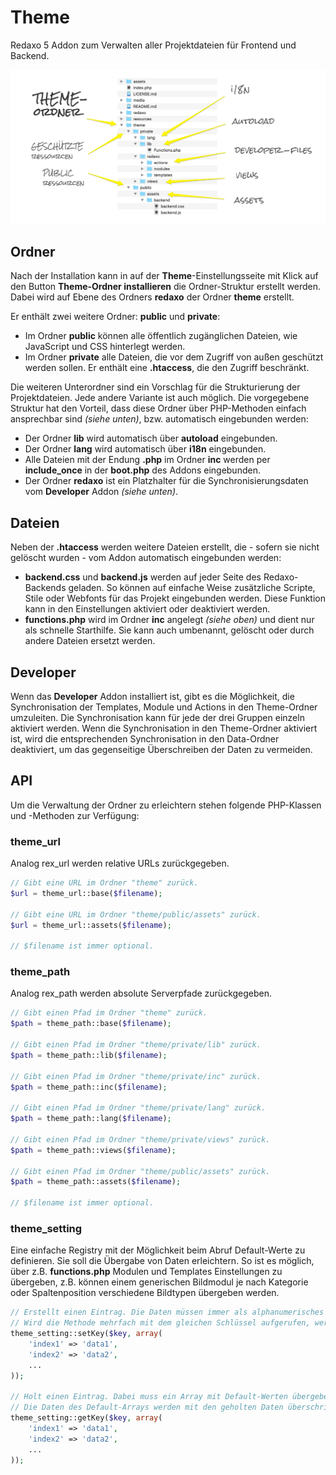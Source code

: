 # Theme

Redaxo 5 Addon zum Verwalten aller Projektdateien für Frontend und Backend.

![Screenshot](https://raw.githubusercontent.com/FriendsOfREDAXO/theme/assets/theme.png)

## Ordner
Nach der Installation kann in auf der __Theme__-Einstellungsseite mit Klick auf den Button __Theme-Ordner installieren__ die Ordner-Struktur erstellt werden. Dabei wird auf Ebene des Ordners __redaxo__ der Ordner __theme__ erstellt.

Er enthält zwei weitere Ordner: __public__ und __private__: 
* Im Ordner __public__ können alle öffentlich zugänglichen Dateien, wie JavaScript und CSS hinterlegt werden. 
* Im Ordner __private__ alle Dateien, die vor dem Zugriff von außen geschützt werden sollen. Er enthält eine __.htaccess__, die den Zugriff beschränkt.

Die weiteren Unterordner sind ein Vorschlag für die Strukturierung der Projektdateien. Jede andere Variante ist auch möglich. 
Die vorgegebene Struktur hat den Vorteil, dass diese Ordner über PHP-Methoden einfach ansprechbar sind *(siehe unten)*, bzw. automatisch eingebunden werden:
* Der Ordner __lib__ wird automatisch über __autoload__ eingebunden.
* Der Ordner __lang__ wird automatisch über __i18n__ eingebunden.
* Alle Dateien mit der Endung __.php__ im Ordner __inc__ werden per __include_once__ in der __boot.php__ des Addons eingebunden.
* Der Ordner __redaxo__ ist ein Platzhalter für die Synchronisierungsdaten vom __Developer__ Addon *(siehe unten)*.

## Dateien
Neben der __.htaccess__ werden weitere Dateien erstellt, die - sofern sie nicht gelöscht wurden - vom Addon automatisch eingebunden werden:
* __backend.css__ und __backend.js__ werden auf jeder Seite des Redaxo-Backends geladen. So können auf einfache Weise zusätzliche Scripte, Stile oder Webfonts für das Projekt eingebunden werden. Diese Funktion kann in den Einstellungen aktiviert oder deaktiviert werden.
* __functions.php__ wird im Ordner __inc__ angelegt *(siehe oben)* und dient nur als schnelle Starthilfe. Sie kann auch umbenannt, gelöscht oder durch andere Dateien ersetzt werden.

## Developer
Wenn das  __Developer__ Addon installiert ist, gibt es die Möglichkeit, die Synchronisation der Templates, Module und Actions in den Theme-Ordner umzuleiten. Die Synchronisation kann für jede der drei Gruppen einzeln aktiviert werden.
Wenn die Synchronisation in den Theme-Ordner aktiviert ist, wird die entsprechenden Synchronisation in den Data-Ordner deaktiviert, um das gegenseitige Überschreiben der Daten zu vermeiden. 

## API
Um die Verwaltung der Ordner zu erleichtern stehen folgende PHP-Klassen und -Methoden zur Verfügung:

### theme_url
Analog rex_url werden relative URLs zurückgegeben.

```php
// Gibt eine URL im Ordner "theme" zurück. 
$url = theme_url::base($filename);

// Gibt eine URL im Ordner "theme/public/assets" zurück.
$url = theme_url::assets($filename);

// $filename ist immer optional.
```

### theme_path
Analog rex_path werden absolute Serverpfade zurückgegeben.

```php
// Gibt einen Pfad im Ordner "theme" zurück.
$path = theme_path::base($filename);

// Gibt einen Pfad im Ordner "theme/private/lib" zurück.
$path = theme_path::lib($filename);

// Gibt einen Pfad im Ordner "theme/private/inc" zurück.
$path = theme_path::inc($filename);

// Gibt einen Pfad im Ordner "theme/private/lang" zurück.
$path = theme_path::lang($filename);

// Gibt einen Pfad im Ordner "theme/private/views" zurück.
$path = theme_path::views($filename);

// Gibt einen Pfad im Ordner "theme/public/assets" zurück.
$path = theme_path::assets($filename);

// $filename ist immer optional.
```

### theme_setting
Eine einfache Registry mit der Möglichkeit beim Abruf Default-Werte zu definieren. Sie soll die Übergabe von Daten erleichtern. 
So ist es möglich, über z.B. __functions.php__ Modulen und Templates Einstellungen zu übergeben, z.B. können einem generischen Bildmodul je nach Kategorie oder Spaltenposition verschiedene Bildtypen übergeben werden.

```php
// Erstellt einen Eintrag. Die Daten müssen immer als alphanumerisches Array übergeben werden. 
// Wird die Methode mehrfach mit dem gleichen Schlüssel aufgerufen, werden die Daten über array_merge zusammengeführt.
theme_setting::setKey($key, array(
    'index1' => 'data1', 
    'index2' => 'data2', 
    ...
));

// Holt einen Eintrag. Dabei muss ein Array mit Default-Werten übergeben werden. 
// Die Daten des Default-Arrays werden mit den geholten Daten überschrieben, sofern die Daten-Schlüssel gleich sind.
theme_setting::getKey($key, array(
    'index1' => 'data1', 
    'index2' => 'data2', 
    ...
));
```
